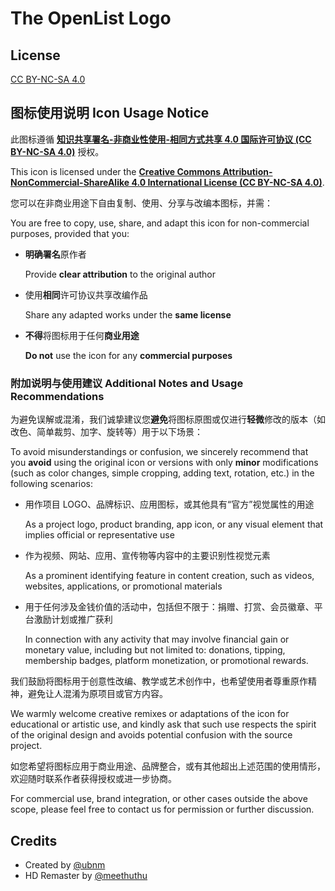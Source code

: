 # The OpenList Logo

## License

[CC BY-NC-SA 4.0](https://creativecommons.org/licenses/by-nc-sa/4.0/)

## 图标使用说明 Icon Usage Notice

此图标遵循 [**知识共享署名-非商业性使用-相同方式共享 4.0 国际许可协议 (CC BY-NC-SA 4.0)**](https://creativecommons.org/licenses/by-nc-sa/4.0/) 授权。

This icon is licensed under the [**Creative Commons Attribution-NonCommercial-ShareAlike 4.0 International License (CC BY-NC-SA 4.0)**](https://creativecommons.org/licenses/by-nc-sa/4.0/).

您可以在非商业用途下自由复制、使用、分享与改编本图标，并需：

You are free to copy, use, share, and adapt this icon for non-commercial purposes, provided that you:

- **明确署名**原作者

  Provide **clear attribution** to the original author

- 使用**相同**许可协议共享改编作品

  Share any adapted works under the **same license**

- **不得**将图标用于任何**商业用途**

  **Do not** use the icon for any **commercial purposes**

### 附加说明与使用建议 Additional Notes and Usage Recommendations

为避免误解或混淆，我们诚挚建议您**避免**将图标原图或仅进行**轻微**修改的版本（如改色、简单裁剪、加字、旋转等）用于以下场景：

To avoid misunderstandings or confusion, we sincerely recommend that you **avoid** using the original icon or versions with only **minor** modifications (such as color changes, simple cropping, adding text, rotation, etc.) in the following scenarios:

- 用作项目 LOGO、品牌标识、应用图标，或其他具有“官方”视觉属性的用途

  As a project logo, product branding, app icon, or any visual element that implies official or representative use

- 作为视频、网站、应用、宣传物等内容中的主要识别性视觉元素

  As a prominent identifying feature in content creation, such as videos, websites, applications, or promotional materials

- 用于任何涉及金钱价值的活动中，包括但不限于：捐赠、打赏、会员徽章、平台激励计划或推广获利

  In connection with any activity that may involve financial gain or monetary value, including but not limited to: donations, tipping, membership badges, platform monetization, or promotional rewards.

我们鼓励将图标用于创意性改编、教学或艺术创作中，也希望使用者尊重原作精神，避免让人混淆为原项目或官方内容。

We warmly welcome creative remixes or adaptations of the icon for educational or artistic use, and kindly ask that such use respects the spirit of the original design and avoids potential confusion with the source project.

如您希望将图标应用于商业用途、品牌整合，或有其他超出上述范围的使用情形，欢迎随时联系作者获得授权或进一步协商。

For commercial use, brand integration, or other cases outside the above scope, please feel free to contact us for permission or further discussion.

## Credits

- Created by [@ubnm](https://github.com/ubnm)
- HD Remaster by [@meethuthu](https://github.com/meethuhu)
